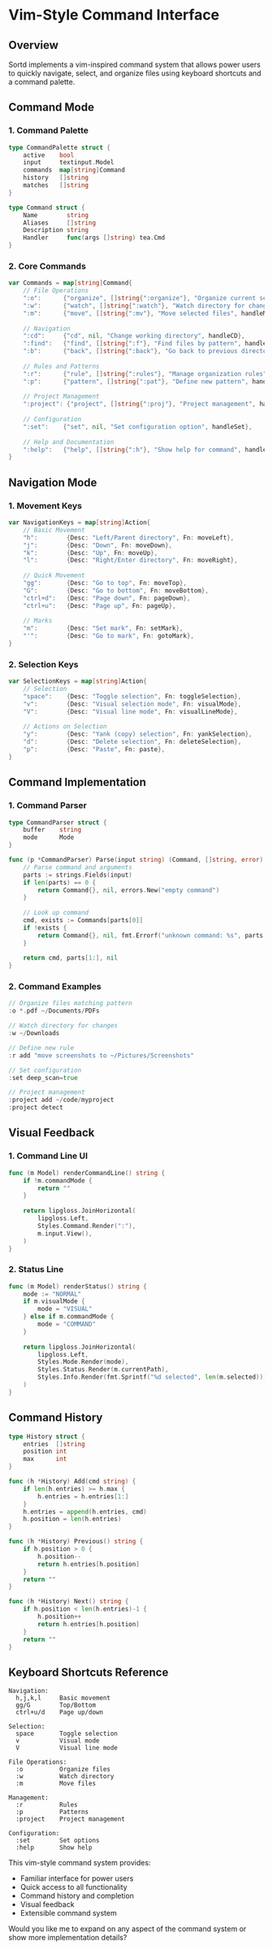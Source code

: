 # Vim-Style Command Interface

## Overview
Sortd implements a vim-inspired command system that allows power users to quickly navigate, select, and organize files using keyboard shortcuts and a command palette.

## Command Mode

### 1. Command Palette
```go
type CommandPalette struct {
    active    bool
    input     textinput.Model
    commands  map[string]Command
    history   []string
    matches   []string
}

type Command struct {
    Name        string
    Aliases     []string
    Description string
    Handler     func(args []string) tea.Cmd
}
```

### 2. Core Commands
```go
var Commands = map[string]Command{
    // File Operations
    ":o":      {"organize", []string{":organize"}, "Organize current selection", handleOrganize},
    ":w":      {"watch", []string{":watch"}, "Watch directory for changes", handleWatch},
    ":m":      {"move", []string{":mv"}, "Move selected files", handleMove},
    
    // Navigation
    ":cd":     {"cd", nil, "Change working directory", handleCD},
    ":find":   {"find", []string{":f"}, "Find files by pattern", handleFind},
    ":b":      {"back", []string{":back"}, "Go back to previous directory", handleBack},
    
    // Rules and Patterns
    ":r":      {"rule", []string{":rules"}, "Manage organization rules", handleRules},
    ":p":      {"pattern", []string{":pat"}, "Define new pattern", handlePattern},
    
    // Project Management
    ":project": {"project", []string{":proj"}, "Project management", handleProject},
    
    // Configuration
    ":set":    {"set", nil, "Set configuration option", handleSet},
    
    // Help and Documentation
    ":help":   {"help", []string{":h"}, "Show help for command", handleHelp},
}
```

## Navigation Mode

### 1. Movement Keys
```go
var NavigationKeys = map[string]Action{
    // Basic Movement
    "h":        {Desc: "Left/Parent directory", Fn: moveLeft},
    "j":        {Desc: "Down", Fn: moveDown},
    "k":        {Desc: "Up", Fn: moveUp},
    "l":        {Desc: "Right/Enter directory", Fn: moveRight},
    
    // Quick Movement
    "gg":       {Desc: "Go to top", Fn: moveTop},
    "G":        {Desc: "Go to bottom", Fn: moveBottom},
    "ctrl+d":   {Desc: "Page down", Fn: pageDown},
    "ctrl+u":   {Desc: "Page up", Fn: pageUp},
    
    // Marks
    "m":        {Desc: "Set mark", Fn: setMark},
    "'":        {Desc: "Go to mark", Fn: gotoMark},
}
```

### 2. Selection Keys
```go
var SelectionKeys = map[string]Action{
    // Selection
    "space":    {Desc: "Toggle selection", Fn: toggleSelection},
    "v":        {Desc: "Visual selection mode", Fn: visualMode},
    "V":        {Desc: "Visual line mode", Fn: visualLineMode},
    
    // Actions on Selection
    "y":        {Desc: "Yank (copy) selection", Fn: yankSelection},
    "d":        {Desc: "Delete selection", Fn: deleteSelection},
    "p":        {Desc: "Paste", Fn: paste},
}
```

## Command Implementation

### 1. Command Parser
```go
type CommandParser struct {
    buffer    string
    mode      Mode
}

func (p *CommandParser) Parse(input string) (Command, []string, error) {
    // Parse command and arguments
    parts := strings.Fields(input)
    if len(parts) == 0 {
        return Command{}, nil, errors.New("empty command")
    }
    
    // Look up command
    cmd, exists := Commands[parts[0]]
    if !exists {
        return Command{}, nil, fmt.Errorf("unknown command: %s", parts[0])
    }
    
    return cmd, parts[1:], nil
}
```

### 2. Command Examples
```go
// Organize files matching pattern
:o *.pdf ~/Documents/PDFs

// Watch directory for changes
:w ~/Downloads

// Define new rule
:r add "move screenshots to ~/Pictures/Screenshots"

// Set configuration
:set deep_scan=true

// Project management
:project add ~/code/myproject
:project detect
```

## Visual Feedback

### 1. Command Line UI
```go
func (m Model) renderCommandLine() string {
    if !m.commandMode {
        return ""
    }
    
    return lipgloss.JoinHorizontal(
        lipgloss.Left,
        Styles.Command.Render(":"),
        m.input.View(),
    )
}
```

### 2. Status Line
```go
func (m Model) renderStatus() string {
    mode := "NORMAL"
    if m.visualMode {
        mode = "VISUAL"
    } else if m.commandMode {
        mode = "COMMAND"
    }
    
    return lipgloss.JoinHorizontal(
        lipgloss.Left,
        Styles.Mode.Render(mode),
        Styles.Status.Render(m.currentPath),
        Styles.Info.Render(fmt.Sprintf("%d selected", len(m.selected))),
    )
}
```

## Command History

```go
type History struct {
    entries  []string
    position int
    max      int
}

func (h *History) Add(cmd string) {
    if len(h.entries) >= h.max {
        h.entries = h.entries[1:]
    }
    h.entries = append(h.entries, cmd)
    h.position = len(h.entries)
}

func (h *History) Previous() string {
    if h.position > 0 {
        h.position--
        return h.entries[h.position]
    }
    return ""
}

func (h *History) Next() string {
    if h.position < len(h.entries)-1 {
        h.position++
        return h.entries[h.position]
    }
    return ""
}
```

## Keyboard Shortcuts Reference

```
Navigation:
  h,j,k,l     Basic movement
  gg/G        Top/Bottom
  ctrl+u/d    Page up/down
  
Selection:
  space       Toggle selection
  v           Visual mode
  V           Visual line mode
  
File Operations:
  :o          Organize files
  :w          Watch directory
  :m          Move files
  
Management:
  :r          Rules
  :p          Patterns
  :project    Project management
  
Configuration:
  :set        Set options
  :help       Show help
```

This vim-style command system provides:
- Familiar interface for power users
- Quick access to all functionality
- Command history and completion
- Visual feedback
- Extensible command system

Would you like me to expand on any aspect of the command system or show more implementation details?
